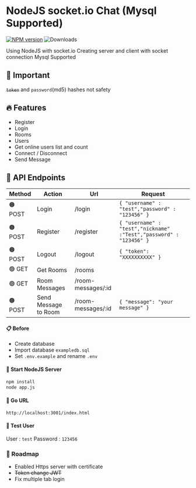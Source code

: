 # NodeJS socket.io Chat (Mysql Supported)
[![NPM version](https://badge.fury.io/js/socketio-chat.svg)](https://www.npmjs.com/package/socket.io)
![Downloads](https://img.shields.io/npm/dm/socketio-chat.svg?style=flat)

Using NodeJS with socket.io
Creating server and client with socket connection
Mysql Supported

## 🚨 Important
~~`token`~~ and `password`(md5) hashes not safety

## 🔥 Features

- Register
- Login
- Rooms
- Users
- Get online users list and count
- Connect / Disconnect
- Send Message

## 📍 API Endpoints
| Method  | Action  | Url | Request  |
| ------ | ------ | ------ | ------ |
| 🟠 POST | Login | /login | `{ "username" : "test","password" : "123456" }` | 
| 🟠 POST | Register | /register | `{ "username" : "test","nickname" :"Test","password" : "123456" }` | 
| 🟠 POST | Logout | /logout | `{ "token": "XXXXXXXXXX" }` | 
| 🟢 GET | Get Rooms | /rooms  |  |
| 🟢 GET | Room Messages | /room-messages/:id  |  |
| 🟠 POST | Send Message to Room | /room-messages/:id  | `{ "message": "your message" }` |

#### 📋 Before
- Create database
- Import database `exampledb.sql`
- Set `.env.example` and rename `.env`

#### 🏁 Start NodeJS Server

```bash
npm install
node app.js
```

#### 🔗 Go URL
`http://localhost:3001/index.html`

#### 🧪 Test User
User : `test`
Password : `123456`

### 🎯 Roadmap

- Enabled Https server with certificate
- ~~Token change JWT~~
- Fix multiple tab login








